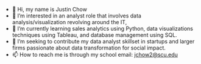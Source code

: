 - 👋 Hi, my name is Justin Chow
- 👀 I’m interested in an analyst role that involves data analysis/visualization revolving around the IT,  
- 🌱 I’m currently learning sales analytics using Python, data visualizations techniques using Tableau, and database management using SQL.
- 💞️ I’m seeking to contribute my data analyst skillset in startups and larger firms passionate about data transformation for social impact. 
- 📫 How to reach me is through my school email: jchow2@scu.edu

<!---
Jchow2/Jchow2 is a ✨ special ✨ repository because its `README.md` (this file) appears on your GitHub profile.
You can click the Preview link to take a look at your changes.
--->
